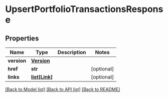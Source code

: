 # UpsertPortfolioTransactionsResponse

## Properties
Name | Type | Description | Notes
------------ | ------------- | ------------- | -------------
**version** | [**Version**](Version.md) |  | 
**href** | **str** |  | [optional] 
**links** | [**list[Link]**](Link.md) |  | [optional] 

[[Back to Model list]](../README.md#documentation-for-models) [[Back to API list]](../README.md#documentation-for-api-endpoints) [[Back to README]](../README.md)


